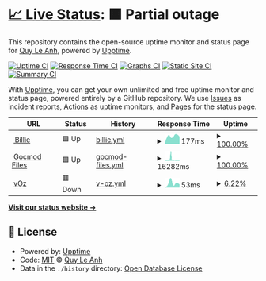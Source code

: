 # [📈 Live Status](https://quyleanh.github.io/upptime): <!--live status--> **🟧 Partial outage**

This repository contains the open-source uptime monitor and status page for [Quy Le Anh](https://quyleanh.github.io/upptime), powered by [Upptime](https://github.com/upptime/upptime).

[![Uptime CI](https://github.com/quyleanh/upptime/workflows/Uptime%20CI/badge.svg)](https://github.com/quyleanh/upptime/actions?query=workflow%3A%22Uptime+CI%22)
[![Response Time CI](https://github.com/quyleanh/upptime/workflows/Response%20Time%20CI/badge.svg)](https://github.com/quyleanh/upptime/actions?query=workflow%3A%22Response+Time+CI%22)
[![Graphs CI](https://github.com/quyleanh/upptime/workflows/Graphs%20CI/badge.svg)](https://github.com/quyleanh/upptime/actions?query=workflow%3A%22Graphs+CI%22)
[![Static Site CI](https://github.com/quyleanh/upptime/workflows/Static%20Site%20CI/badge.svg)](https://github.com/quyleanh/upptime/actions?query=workflow%3A%22Static+Site+CI%22)
[![Summary CI](https://github.com/quyleanh/upptime/workflows/Summary%20CI/badge.svg)](https://github.com/quyleanh/upptime/actions?query=workflow%3A%22Summary+CI%22)

With [Upptime](https://upptime.js.org), you can get your own unlimited and free uptime monitor and status page, powered entirely by a GitHub repository. We use [Issues](https://github.com/quyleanh/upptime/issues) as incident reports, [Actions](https://github.com/quyleanh/upptime/actions) as uptime monitors, and [Pages](https://quyleanh.github.io/upptime) for the status page.

<!--start: status pages-->
<!-- This summary is generated by Upptime (https://github.com/upptime/upptime) -->
<!-- Do not edit this manually, your changes will be overwritten -->
<!-- prettier-ignore -->
| URL | Status | History | Response Time | Uptime |
| --- | ------ | ------- | ------------- | ------ |
| <img alt="" src="https://favicons.githubusercontent.com/imblien.com" height="13"> [ Billie](https://imblien.com) | 🟩 Up | [billie.yml](https://github.com/quyleanh/uptime/commits/HEAD/history/billie.yml) | <details><summary><img alt="Response time graph" src="./graphs/billie/response-time-week.png" height="20"> 177ms</summary><br><a href="https://quyleanh.github.io/upptime/history/billie"><img alt="Response time 177" src="https://img.shields.io/endpoint?url=https%3A%2F%2Fraw.githubusercontent.com%2Fquyleanh%2Fuptime%2FHEAD%2Fapi%2Fbillie%2Fresponse-time.json"></a><br><a href="https://quyleanh.github.io/upptime/history/billie"><img alt="24-hour response time 177" src="https://img.shields.io/endpoint?url=https%3A%2F%2Fraw.githubusercontent.com%2Fquyleanh%2Fuptime%2FHEAD%2Fapi%2Fbillie%2Fresponse-time-day.json"></a><br><a href="https://quyleanh.github.io/upptime/history/billie"><img alt="7-day response time 177" src="https://img.shields.io/endpoint?url=https%3A%2F%2Fraw.githubusercontent.com%2Fquyleanh%2Fuptime%2FHEAD%2Fapi%2Fbillie%2Fresponse-time-week.json"></a><br><a href="https://quyleanh.github.io/upptime/history/billie"><img alt="30-day response time 177" src="https://img.shields.io/endpoint?url=https%3A%2F%2Fraw.githubusercontent.com%2Fquyleanh%2Fuptime%2FHEAD%2Fapi%2Fbillie%2Fresponse-time-month.json"></a><br><a href="https://quyleanh.github.io/upptime/history/billie"><img alt="1-year response time 177" src="https://img.shields.io/endpoint?url=https%3A%2F%2Fraw.githubusercontent.com%2Fquyleanh%2Fuptime%2FHEAD%2Fapi%2Fbillie%2Fresponse-time-year.json"></a></details> | <details><summary><a href="https://quyleanh.github.io/upptime/history/billie">100.00%</a></summary><a href="https://quyleanh.github.io/upptime/history/billie"><img alt="All-time uptime 100.00%" src="https://img.shields.io/endpoint?url=https%3A%2F%2Fraw.githubusercontent.com%2Fquyleanh%2Fuptime%2FHEAD%2Fapi%2Fbillie%2Fuptime.json"></a><br><a href="https://quyleanh.github.io/upptime/history/billie"><img alt="24-hour uptime 100.00%" src="https://img.shields.io/endpoint?url=https%3A%2F%2Fraw.githubusercontent.com%2Fquyleanh%2Fuptime%2FHEAD%2Fapi%2Fbillie%2Fuptime-day.json"></a><br><a href="https://quyleanh.github.io/upptime/history/billie"><img alt="7-day uptime 100.00%" src="https://img.shields.io/endpoint?url=https%3A%2F%2Fraw.githubusercontent.com%2Fquyleanh%2Fuptime%2FHEAD%2Fapi%2Fbillie%2Fuptime-week.json"></a><br><a href="https://quyleanh.github.io/upptime/history/billie"><img alt="30-day uptime 100.00%" src="https://img.shields.io/endpoint?url=https%3A%2F%2Fraw.githubusercontent.com%2Fquyleanh%2Fuptime%2FHEAD%2Fapi%2Fbillie%2Fuptime-month.json"></a><br><a href="https://quyleanh.github.io/upptime/history/billie"><img alt="1-year uptime 100.00%" src="https://img.shields.io/endpoint?url=https%3A%2F%2Fraw.githubusercontent.com%2Fquyleanh%2Fuptime%2FHEAD%2Fapi%2Fbillie%2Fuptime-year.json"></a></details>
| <img alt="" src="https://favicons.githubusercontent.com/file.gocmod.com" height="13"> [Gocmod Files](https://file.gocmod.com) | 🟩 Up | [gocmod-files.yml](https://github.com/quyleanh/uptime/commits/HEAD/history/gocmod-files.yml) | <details><summary><img alt="Response time graph" src="./graphs/gocmod-files/response-time-week.png" height="20"> 16282ms</summary><br><a href="https://quyleanh.github.io/upptime/history/gocmod-files"><img alt="Response time 16282" src="https://img.shields.io/endpoint?url=https%3A%2F%2Fraw.githubusercontent.com%2Fquyleanh%2Fuptime%2FHEAD%2Fapi%2Fgocmod-files%2Fresponse-time.json"></a><br><a href="https://quyleanh.github.io/upptime/history/gocmod-files"><img alt="24-hour response time 16282" src="https://img.shields.io/endpoint?url=https%3A%2F%2Fraw.githubusercontent.com%2Fquyleanh%2Fuptime%2FHEAD%2Fapi%2Fgocmod-files%2Fresponse-time-day.json"></a><br><a href="https://quyleanh.github.io/upptime/history/gocmod-files"><img alt="7-day response time 16282" src="https://img.shields.io/endpoint?url=https%3A%2F%2Fraw.githubusercontent.com%2Fquyleanh%2Fuptime%2FHEAD%2Fapi%2Fgocmod-files%2Fresponse-time-week.json"></a><br><a href="https://quyleanh.github.io/upptime/history/gocmod-files"><img alt="30-day response time 16282" src="https://img.shields.io/endpoint?url=https%3A%2F%2Fraw.githubusercontent.com%2Fquyleanh%2Fuptime%2FHEAD%2Fapi%2Fgocmod-files%2Fresponse-time-month.json"></a><br><a href="https://quyleanh.github.io/upptime/history/gocmod-files"><img alt="1-year response time 16282" src="https://img.shields.io/endpoint?url=https%3A%2F%2Fraw.githubusercontent.com%2Fquyleanh%2Fuptime%2FHEAD%2Fapi%2Fgocmod-files%2Fresponse-time-year.json"></a></details> | <details><summary><a href="https://quyleanh.github.io/upptime/history/gocmod-files">100.00%</a></summary><a href="https://quyleanh.github.io/upptime/history/gocmod-files"><img alt="All-time uptime 100.00%" src="https://img.shields.io/endpoint?url=https%3A%2F%2Fraw.githubusercontent.com%2Fquyleanh%2Fuptime%2FHEAD%2Fapi%2Fgocmod-files%2Fuptime.json"></a><br><a href="https://quyleanh.github.io/upptime/history/gocmod-files"><img alt="24-hour uptime 100.00%" src="https://img.shields.io/endpoint?url=https%3A%2F%2Fraw.githubusercontent.com%2Fquyleanh%2Fuptime%2FHEAD%2Fapi%2Fgocmod-files%2Fuptime-day.json"></a><br><a href="https://quyleanh.github.io/upptime/history/gocmod-files"><img alt="7-day uptime 100.00%" src="https://img.shields.io/endpoint?url=https%3A%2F%2Fraw.githubusercontent.com%2Fquyleanh%2Fuptime%2FHEAD%2Fapi%2Fgocmod-files%2Fuptime-week.json"></a><br><a href="https://quyleanh.github.io/upptime/history/gocmod-files"><img alt="30-day uptime 100.00%" src="https://img.shields.io/endpoint?url=https%3A%2F%2Fraw.githubusercontent.com%2Fquyleanh%2Fuptime%2FHEAD%2Fapi%2Fgocmod-files%2Fuptime-month.json"></a><br><a href="https://quyleanh.github.io/upptime/history/gocmod-files"><img alt="1-year uptime 100.00%" src="https://img.shields.io/endpoint?url=https%3A%2F%2Fraw.githubusercontent.com%2Fquyleanh%2Fuptime%2FHEAD%2Fapi%2Fgocmod-files%2Fuptime-year.json"></a></details>
| <img alt="" src="https://favicons.githubusercontent.com/voz.vn" height="13"> [vOz](https://voz.vn) | 🟥 Down | [v-oz.yml](https://github.com/quyleanh/uptime/commits/HEAD/history/v-oz.yml) | <details><summary><img alt="Response time graph" src="./graphs/v-oz/response-time-week.png" height="20"> 53ms</summary><br><a href="https://quyleanh.github.io/upptime/history/v-oz"><img alt="Response time 53" src="https://img.shields.io/endpoint?url=https%3A%2F%2Fraw.githubusercontent.com%2Fquyleanh%2Fuptime%2FHEAD%2Fapi%2Fv-oz%2Fresponse-time.json"></a><br><a href="https://quyleanh.github.io/upptime/history/v-oz"><img alt="24-hour response time 53" src="https://img.shields.io/endpoint?url=https%3A%2F%2Fraw.githubusercontent.com%2Fquyleanh%2Fuptime%2FHEAD%2Fapi%2Fv-oz%2Fresponse-time-day.json"></a><br><a href="https://quyleanh.github.io/upptime/history/v-oz"><img alt="7-day response time 53" src="https://img.shields.io/endpoint?url=https%3A%2F%2Fraw.githubusercontent.com%2Fquyleanh%2Fuptime%2FHEAD%2Fapi%2Fv-oz%2Fresponse-time-week.json"></a><br><a href="https://quyleanh.github.io/upptime/history/v-oz"><img alt="30-day response time 53" src="https://img.shields.io/endpoint?url=https%3A%2F%2Fraw.githubusercontent.com%2Fquyleanh%2Fuptime%2FHEAD%2Fapi%2Fv-oz%2Fresponse-time-month.json"></a><br><a href="https://quyleanh.github.io/upptime/history/v-oz"><img alt="1-year response time 53" src="https://img.shields.io/endpoint?url=https%3A%2F%2Fraw.githubusercontent.com%2Fquyleanh%2Fuptime%2FHEAD%2Fapi%2Fv-oz%2Fresponse-time-year.json"></a></details> | <details><summary><a href="https://quyleanh.github.io/upptime/history/v-oz">6.22%</a></summary><a href="https://quyleanh.github.io/upptime/history/v-oz"><img alt="All-time uptime 6.22%" src="https://img.shields.io/endpoint?url=https%3A%2F%2Fraw.githubusercontent.com%2Fquyleanh%2Fuptime%2FHEAD%2Fapi%2Fv-oz%2Fuptime.json"></a><br><a href="https://quyleanh.github.io/upptime/history/v-oz"><img alt="24-hour uptime 6.22%" src="https://img.shields.io/endpoint?url=https%3A%2F%2Fraw.githubusercontent.com%2Fquyleanh%2Fuptime%2FHEAD%2Fapi%2Fv-oz%2Fuptime-day.json"></a><br><a href="https://quyleanh.github.io/upptime/history/v-oz"><img alt="7-day uptime 6.22%" src="https://img.shields.io/endpoint?url=https%3A%2F%2Fraw.githubusercontent.com%2Fquyleanh%2Fuptime%2FHEAD%2Fapi%2Fv-oz%2Fuptime-week.json"></a><br><a href="https://quyleanh.github.io/upptime/history/v-oz"><img alt="30-day uptime 6.22%" src="https://img.shields.io/endpoint?url=https%3A%2F%2Fraw.githubusercontent.com%2Fquyleanh%2Fuptime%2FHEAD%2Fapi%2Fv-oz%2Fuptime-month.json"></a><br><a href="https://quyleanh.github.io/upptime/history/v-oz"><img alt="1-year uptime 6.22%" src="https://img.shields.io/endpoint?url=https%3A%2F%2Fraw.githubusercontent.com%2Fquyleanh%2Fuptime%2FHEAD%2Fapi%2Fv-oz%2Fuptime-year.json"></a></details>

<!--end: status pages-->

[**Visit our status website →**](https://quyleanh.github.io/upptime)

## 📄 License

- Powered by: [Upptime](https://github.com/upptime/upptime)
- Code: [MIT](./LICENSE) © [Quy Le Anh](https://quyleanh.github.io/upptime)
- Data in the `./history` directory: [Open Database License](https://opendatacommons.org/licenses/odbl/1-0/)
